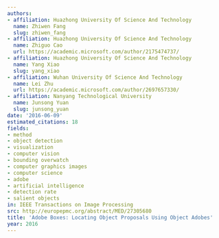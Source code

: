 ```yaml
---
authors:
- affiliation: Huazhong University Of Science And Technology
  name: Zhiwen Fang
  slug: zhiwen_fang
- affiliation: Huazhong University Of Science And Technology
  name: Zhiguo Cao
  url: https://academic.microsoft.com/author/2175474737/
- affiliation: Huazhong University Of Science And Technology
  name: Yang Xiao
  slug: yang_xiao
- affiliation: Wuhan University Of Science And Technology
  name: Lei Zhu
  url: https://academic.microsoft.com/author/2697657330/
- affiliation: Nanyang Technological University
  name: Junsong Yuan
  slug: junsong_yuan
date: '2016-06-09'
estimated_citations: 18
fields:
- method
- object detection
- visualization
- computer vision
- bounding overwatch
- computer graphics images
- computer science
- adobe
- artificial intelligence
- detection rate
- salient objects
in: IEEE Transactions on Image Processing
src: http://europepmc.org/abstract/MED/27305680
title: 'Adobe Boxes: Locating Object Proposals Using Object Adobes'
year: 2016
---
```

